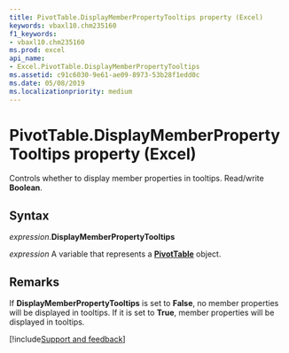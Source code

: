 ```yaml
---
title: PivotTable.DisplayMemberPropertyTooltips property (Excel)
keywords: vbaxl10.chm235160
f1_keywords:
- vbaxl10.chm235160
ms.prod: excel
api_name:
- Excel.PivotTable.DisplayMemberPropertyTooltips
ms.assetid: c91c6030-9e61-ae09-8973-53b28f1edd0c
ms.date: 05/08/2019
ms.localizationpriority: medium
---
```



# PivotTable.DisplayMemberPropertyTooltips property (Excel)

Controls whether to display member properties in tooltips. Read/write **Boolean**.


## Syntax

_expression_.**DisplayMemberPropertyTooltips**

_expression_ A variable that represents a **[PivotTable](Excel.PivotTable.md)** object.


## Remarks

If **DisplayMemberPropertyTooltips** is set to **False**, no member properties will be displayed in tooltips. If it is set to **True**, member properties will be displayed in tooltips.


 

[!include[Support and feedback](~/includes/feedback-boilerplate.md)]